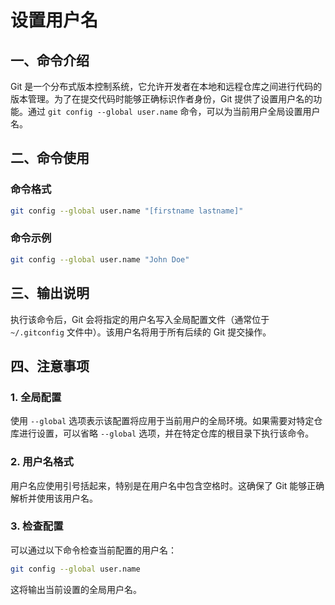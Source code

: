 # 设置用户名

## 一、命令介绍

Git 是一个分布式版本控制系统，它允许开发者在本地和远程仓库之间进行代码的版本管理。为了在提交代码时能够正确标识作者身份，Git 提供了设置用户名的功能。通过 `git config --global user.name` 命令，可以为当前用户全局设置用户名。

## 二、命令使用

### 命令格式

```bash
git config --global user.name "[firstname lastname]"
```

### 命令示例

```bash
git config --global user.name "John Doe"
```

## 三、输出说明

执行该命令后，Git 会将指定的用户名写入全局配置文件（通常位于 `~/.gitconfig` 文件中）。该用户名将用于所有后续的 Git 提交操作。

## 四、注意事项

### 1. 全局配置

使用 `--global` 选项表示该配置将应用于当前用户的全局环境。如果需要对特定仓库进行设置，可以省略 `--global` 选项，并在特定仓库的根目录下执行该命令。

### 2. 用户名格式

用户名应使用引号括起来，特别是在用户名中包含空格时。这确保了 Git 能够正确解析并使用该用户名。

### 3. 检查配置

可以通过以下命令检查当前配置的用户名：

```bash
git config --global user.name
```

这将输出当前设置的全局用户名。